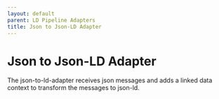 ```yaml
---
layout: default
parent: LD Pipeline Adapters
title: Json to Json-LD Adapter
---
```


# Json to Json-LD Adapter

The json-to-ld-adapter receives json messages and adds a linked data context to transform the messages to json-ld.